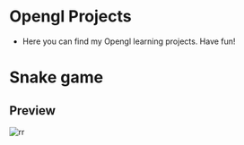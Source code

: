 # Opengl Projects
* Here you can find my Opengl learning projects. Have fun!
# Snake game
## Preview

![rr](https://github.com/YuraMihailov123/OpenglGridWithRotate/blob/master/SnakeGame/snake.png)
